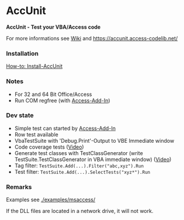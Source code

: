 # AccUnit
**AccUnit - Test your VBA/Access code**

For more informations see [Wiki](https://github.com/AccessCodeLib/AccUnit/wiki) and https://accunit.access-codelib.net/

### Installation
[How-to: Install-AccUnit](https://github.com/AccessCodeLib/AccUnit/wiki/How-to:-Install-AccUnit)

### Notes
* For 32 and 64 Bit Office/Access
* Run COM regfree (with [Access-Add-In](https://github.com/AccessCodeLib/AccUnit/tree/main/access-add-in))

### Dev state
* Simple test can started by [Access-Add-In](https://github.com/AccessCodeLib/AccUnit/tree/main/access-add-in)
* Row test available
* VbaTestSuite with 'Debug.Print'-Output to VBE Immediate window
* Code coverage tests ([Video](https://accunit.access-codelib.net/videos/examples/CodeCoverageTest.mp4))
* Generate test classes with TestClassGenerator (write TestSuite.TestClassGenerator in VBA immediate window) ([Video](https://accunit.access-codelib.net/videos/examples/NW2-UnitTests.mp4
))
* Tag filter: `TestSuite.Add(...).Filter("abc,xyz").Run`
* Test filter: `TestSuite.Add(...).SelectTests("xyz*").Run`

### Remarks
Examples see [./examples/msaccess/](https://github.com/AccessCodeLib/AccUnit/blob/main/examples/msaccess/)

If the DLL files are located in a network drive, it will not work.
